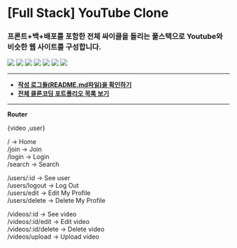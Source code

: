 # [Full Stack] YouTube Clone

### 프론트+백+배포를 포함한 전체 싸이클을 돌리는 풀스택으로 Youtube와 비슷한 웹 사이트를 구성합니다.

<img src="https://img.shields.io/badge/HTML5-E34F26?style=flat-square&logo=HTML5&logoColor=white"/> <img src="https://img.shields.io/badge/CSS3-1572B6?style=flat-square&logo=CSS3&logoColor=white"/> <img src="https://img.shields.io/badge/Pug-A86454?style=flat-square&logo=pug&logoColor=white"/> <img src="https://img.shields.io/badge/Node.js-339933?style=flat-square&logo=nodedotjs&logoColor=white"/> <img src="https://img.shields.io/badge/Express-000000?style=flat-square&logo=express&logoColor=white"/> <img src="https://img.shields.io/badge/MongoDB-47A248?style=flat-square&logo=mongodb&logoColor=white"/> <img src="https://img.shields.io/badge/Mongoose-880000?style=flat-square&logo=mongoose&logoColor=white"/>

---

- **<a href="https://github.com/dition0221/Clone_Coding_Portfolio/tree/main/youtube_clone" target="_blank">작성 로그들(README.md파일)을 확인하기</a>**
- **<a href="https://github.com/dition0221/Clone_Coding_Portfolio" target="_blank">전체 클론코딩 포트폴리오 목록 보기</a>**

---

**Router**

{video ,user}

/ -> Home  
/join -> Join  
/login -> Login  
/search -> Search

/users/:id -> See user  
/users/logout -> Log Out  
/users/edit -> Edit My Profile  
/users/delete -> Delete My Profile

/videos/:id -> See video  
/videos/:id/edit -> Edit video  
/videos/:id/delete -> Delete video  
/videos/upload -> Upload video
